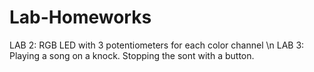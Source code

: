 # Lab-Homeworks

LAB 2: RGB LED with 3 potentiometers for each color channel \n
LAB 3: Playing a song on a knock. Stopping the sont with a button.
